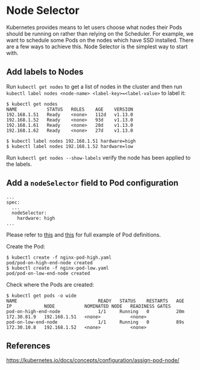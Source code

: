 # Node Selector

Kubernetes provides means to let users choose what nodes their Pods should be running on rather than relying on the Scheduler. For example, we want to schedule some Pods on the nodes which have SSD installed. There are a few ways to achieve this. Node Selector is the simplest way to start with.

## Add labels to Nodes

Run `kubectl get nodes` to get a list of nodes in the cluster and then run `kubectl label nodes <node-name> <label-key>=<label-value>` to label it:

```shell
$ kubectl get nodes
NAME           STATUS   ROLES    AGE    VERSION
192.168.1.51   Ready    <none>   112d   v1.13.0
192.168.1.52   Ready    <none>   93d    v1.13.0
192.168.1.61   Ready    <none>   28d    v1.13.0
192.168.1.62   Ready    <none>   27d    v1.13.0

$ kubectl label nodes 192.168.1.51 hardware=high
$ kubectl label nodes 192.168.1.52 hardware=low
```

Run `kubectl get nodes --show-labels` verify the node has been applied to the labels.

## Add a `nodeSelector` field to Pod configuration

```shell
...
spec:
  ...
  nodeSelector:
    hardware: high
...
```

Please refer to [this](../nginx-pod-high.yaml) and [this](../nginx-pod-low.yaml) for full example of Pod definitions.

Create the Pod:
```shell
$ kubectl create -f nginx-pod-high.yaml
pod/pod-on-high-end-node created
$ kubectl create -f nginx-pod-low.yaml
pod/pod-on-low-end-node created
```
Check where the Pods are created:
```shell
$ kubectl get pods -o wide
NAME                              READY   STATUS    RESTARTS   AGE     IP            NODE           NOMINATED NODE   READINESS GATES
pod-on-high-end-node              1/1     Running   0          20m   172.30.81.9   192.168.1.51   <none>           <none>
pod-on-low-end-node               1/1     Running   0          89s   172.30.10.8   192.168.1.52   <none>           <none>
```

## References

https://kubernetes.io/docs/concepts/configuration/assign-pod-node/